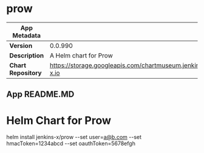 # prow

|App Metadata||
|---|---|
| **Version** | 0.0.990 |
| **Description** | A Helm chart for Prow |
| **Chart Repository** | https://storage.googleapis.com/chartmuseum.jenkins-x.io |

## App README.MD

# Helm Chart for Prow

helm install jenkins-x/prow --set user=a@b.com --set hmacToken=1234abcd --set oauthToken=5678efgh
